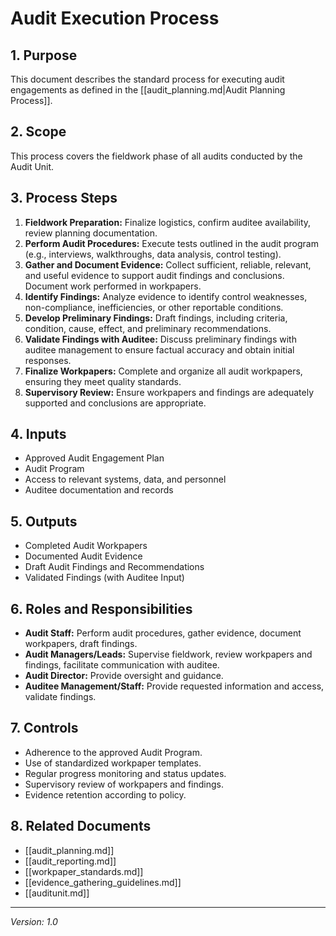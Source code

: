 # Audit Execution Process

## 1. Purpose
This document describes the standard process for executing audit engagements as defined in the [[audit_planning.md|Audit Planning Process]].

## 2. Scope
This process covers the fieldwork phase of all audits conducted by the Audit Unit.

## 3. Process Steps
1.  **Fieldwork Preparation:** Finalize logistics, confirm auditee availability, review planning documentation.
2.  **Perform Audit Procedures:** Execute tests outlined in the audit program (e.g., interviews, walkthroughs, data analysis, control testing).
3.  **Gather and Document Evidence:** Collect sufficient, reliable, relevant, and useful evidence to support audit findings and conclusions. Document work performed in workpapers.
4.  **Identify Findings:** Analyze evidence to identify control weaknesses, non-compliance, inefficiencies, or other reportable conditions.
5.  **Develop Preliminary Findings:** Draft findings, including criteria, condition, cause, effect, and preliminary recommendations.
6.  **Validate Findings with Auditee:** Discuss preliminary findings with auditee management to ensure factual accuracy and obtain initial responses.
7.  **Finalize Workpapers:** Complete and organize all audit workpapers, ensuring they meet quality standards.
8.  **Supervisory Review:** Ensure workpapers and findings are adequately supported and conclusions are appropriate.

## 4. Inputs
- Approved Audit Engagement Plan
- Audit Program
- Access to relevant systems, data, and personnel
- Auditee documentation and records

## 5. Outputs
- Completed Audit Workpapers
- Documented Audit Evidence
- Draft Audit Findings and Recommendations
- Validated Findings (with Auditee Input)

## 6. Roles and Responsibilities
- **Audit Staff:** Perform audit procedures, gather evidence, document workpapers, draft findings.
- **Audit Managers/Leads:** Supervise fieldwork, review workpapers and findings, facilitate communication with auditee.
- **Audit Director:** Provide oversight and guidance.
- **Auditee Management/Staff:** Provide requested information and access, validate findings.

## 7. Controls
- Adherence to the approved Audit Program.
- Use of standardized workpaper templates.
- Regular progress monitoring and status updates.
- Supervisory review of workpapers and findings.
- Evidence retention according to policy.

## 8. Related Documents
- [[audit_planning.md]]
- [[audit_reporting.md]]
- [[workpaper_standards.md]]
- [[evidence_gathering_guidelines.md]]
- [[auditunit.md]]

---
*Version: 1.0* 